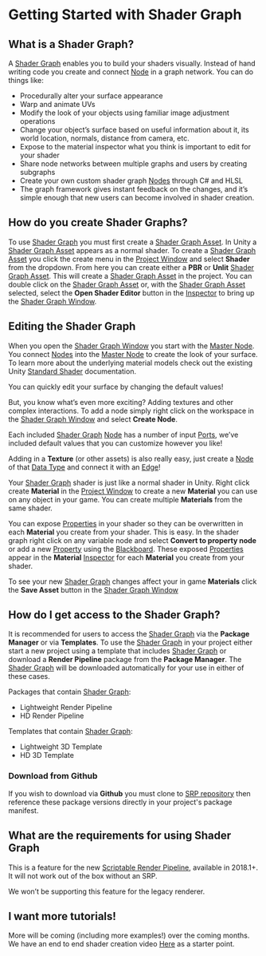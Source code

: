 # Getting Started with Shader Graph

## What is a Shader Graph?

A [Shader Graph](Shader-Graph) enables you to build your shaders visually. Instead of hand writing code you create and connect [Node](Node.md) in a graph network. You can do things like:

- Procedurally alter your surface appearance
- Warp and animate UVs
- Modify the look of your objects using familiar image adjustment operations
- Change your object’s surface based on useful information about it, its world location, normals, distance from camera, etc.
- Expose to the material inspector what you think is important to edit for your shader
- Share node networks between multiple graphs and users by creating subgraphs
- Create your own custom shader graph [Nodes](Node.md) through C# and HLSL
- The graph framework gives instant feedback on the changes, and it’s simple enough that new users can become involved in shader creation.

## How do you create Shader Graphs?

To use [Shader Graph](Shader-Graph) you must first create a [Shader Graph Asset](Shader-Graph-Asset). In Unity a [Shader Graph Asset](Shader-Graph-Asset.md) appears as a normal shader. To create a [Shader Graph Asset](Shader-Graph-Asse.mdt) you click the create menu in the [Project Window](https://docs.unity3d.com/Manual/ProjectView.html) and select **Shader** from the dropdown. From here you can create either a **PBR** or **Unlit** [Shader Graph Asset](Shader-Graph-Asset). This will create a [Shader Graph Asset](Shader-Graph-Asset.md) in the project. You can double click on the [Shader Graph Asset](Shader-Graph-Asset.md) or, with the [Shader Graph Asset](Shader-Graph-Asset.md) selected, select the **Open Shader Editor** button in the [Inspector](https://docs.unity3d.com/Manual/UsingTheInspector.html) to bring up the [Shader Graph Window](Shader-Graph-Window.md).

## Editing the Shader Graph

When you open the [Shader Graph Window](Shader-Graph-Window.md) you start with the [Master Node](Master-Node.md). You connect [Nodes](Node.md) into the [Master Node](Master-Node.md) to create the look of your surface. To learn more about the underlying material models check out the existing Unity [Standard Shader](https://docs.unity3d.com/Manual/shader-StandardShader.html) documentation.

You can quickly edit your surface by changing the default values!

But, you know what’s even more exciting? Adding textures and other complex interactions. To add a node simply right click on the workspace in the [Shader Graph Window](Shader-Graph-Window.md) and select **Create Node**.

Each included [Shader Graph](Shader-Graph.md) [Node](Node.md) has a number of input [Ports](Port.md), we’ve included default values that you can customize however you like!

Adding in a **Texture** (or other assets) is also really easy, just create a [Node](Node.md) of that [Data Type](Data-Types.md) and connect it with an [Edge](Edge.md)!

Your [Shader Graph](Shader-Graph.md) shader is just like a normal shader in Unity. Right click create **Material** in the [Project Window](https://docs.unity3d.com/Manual/ProjectView.html) to create a new **Material** you can use on any object in your game. You can create multiple **Materials** from the same shader.

You can expose [Properties](Property-Types.md) in your shader so they can be overwritten in each **Material** you create from your shader. This is easy. In the shader graph right click on any variable node and select **Convert to property node** or add a new [Property](Property-Types.md) using the [Blackboard](Blackboard.md). These exposed [Properties](Property-Types.md) appear in the **Material** [Inspector](https://docs.unity3d.com/Manual/UsingTheInspector.html) for each **Material** you create from your shader.

To see your new [Shader Graph](Shader-Graph.md) changes affect your in game **Materials** click the **Save Asset** button in the [Shader Graph Window](Shader-Graph-Window.md)

## How do I get access to the Shader Graph?

It is recommended for users to access the [Shader Graph](Shader-Graph.md) via the **Package Manager** or via **Templates**. To use the [Shader Graph](Shader-Graph.md) in your project either start a new project using a template that includes [Shader Graph](Shader-Graph.md) or download a **Render Pipeline** package from the **Package Manager**. The [Shader Graph](Shader-Graph.md) will be downloaded automatically for your use in either of these cases. 

Packages that contain [Shader Graph](Shader-Graph.md):
- Lightweight Render Pipeline
- HD Render Pipeline

Templates that contain [Shader Graph](Shader-Graph.md):
- Lightweight 3D Template
- HD 3D Template

### Download from Github

If you wish to download via **Github** you must clone to [SRP repository](https://github.com/Unity-Technologies/ScriptableRenderPipeline) then reference these package versions directly in your project's package manifest.

##  What are the requirements for using Shader Graph

This is a feature for the new [Scriptable Render Pipeline](https://forum.unity.com/threads/feedback-wanted-scriptable-render-pipelines.470095/), available in 2018.1+. It will not work out of the box without an SRP.

We won’t be supporting this feature for the legacy renderer.

## I want more tutorials!

More will be coming (including more examples!) over the coming months. We have an end to end shader creation video [Here](https://www.youtube.com/watch?v=pmAHabxNtqU) as a starter point.